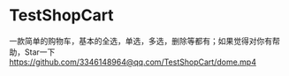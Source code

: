 # TestShopCart

一款简单的购物车，基本的全选，单选，多选，删除等都有；如果觉得对你有帮助，Star一下
https://github.com/3346148964@qq.com/TestShopCart/dome.mp4
